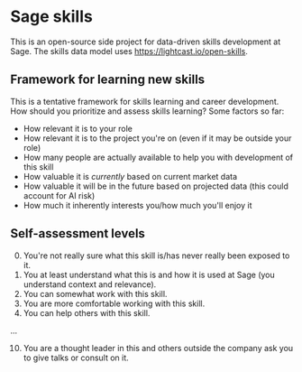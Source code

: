 # Sage skills

This is an open-source side project for data-driven skills development at Sage. 
The skills data model uses https://lightcast.io/open-skills.

## Framework for learning new skills

This is a tentative framework for skills learning and career development. 
How should you prioritize and assess skills learning? 
Some factors so far:
- How relevant it is to your role
- How relevant it is to the project you're on (even if it may be outside your role)
- How many people are actually available to help you with development of this skill
- How valuable it is _currently_ based on current market data
- How valuable it will be in the future based on projected data (this could account for AI risk)
- How much it inherently interests you/how much you'll enjoy it


## Self-assessment levels

0. You're not really sure what this skill is/has never really been exposed to it.
1. You at least understand what this is and how it is used at Sage (you understand context and relevance).
2. You can somewhat work with this skill.
3. You are more comfortable working with this skill.
4. You can help others with this skill.

...

10. You are a thought leader in this and others outside the company ask you to give talks or consult on it.

